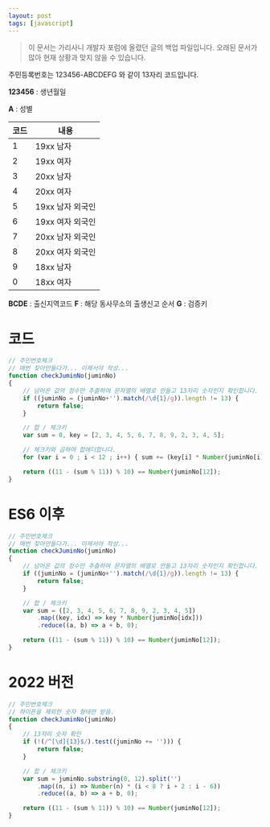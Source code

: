 ```yaml
---
layout: post
tags: [javascript]
---
```


> 이 문서는 가리사니 개발자 포럼에 올렸던 글의 백업 파일입니다.
오래된 문서가 많아 현재 상황과 맞지 않을 수 있습니다.


주민등록번호는 123456-ABCDEFG 와 같이 13자리 코드입니다.

**123456** : 생년월일

**A** : 성별

|코드|내용|
|-|-|
|1|19xx 남자|
|2|19xx 여자|
|3|20xx 남자|
|4|20xx 여자|
|5|19xx 남자 외국인|
|6|19xx 여자 외국인|
|7|20xx 남자 외국인|
|8|20xx 여자 외국인|
|9|18xx 남자|
|0|18xx 여자|

**BCDE** : 출신지역코드
**F** : 해당 동사무소의 출생신고 순서
**G** : 검증키


# 코드
``` javascript
// 주민번호체크
// 매번 찾아만들다가... 이제서야 작성...
function checkJuminNo(juminNo)
{
	// 넘어온 값의 정수만 추츨하여 문자열의 배열로 만들고 13자리 숫자인지 확인합니다.
	if ((juminNo = (juminNo+'').match(/\d{1}/g)).length != 13) {
		return false;
	}

	// 합 / 체크키
	var sum = 0, key = [2, 3, 4, 5, 6, 7, 8, 9, 2, 3, 4, 5];

	// 체크키와 곱하여 합에더합니다.
	for (var i = 0 ; i < 12 ; i++) { sum += (key[i] * Number(juminNo[i])); }

	return ((11 - (sum % 11)) % 10) == Number(juminNo[12]);
}
```

# ES6 이후
``` javascript
// 주민번호체크
// 매번 찾아만들다가... 이제서야 작성...
function checkJuminNo(juminNo)
{
	// 넘어온 값의 정수만 추츨하여 문자열의 배열로 만들고 13자리 숫자인지 확인합니다.
	if ((juminNo = (juminNo+'').match(/\d{1}/g)).length != 13) {
		return false;
	}

	// 합 / 체크키
	var sum = ([2, 3, 4, 5, 6, 7, 8, 9, 2, 3, 4, 5])
		.map((key, idx) => key * Number(juminNo[idx]))
		.reduce((a, b) => a + b, 0);

	return ((11 - (sum % 11)) % 10) == Number(juminNo[12]);
}
```

# 2022 버전
``` javascript
// 주민번호체크
// 하이픈을 제외한 숫자 형태만 받음.
function checkJuminNo(juminNo)
{
	// 13자리 숫자 확인
	if (!(/^[\d]{13}$/).test((juminNo += ''))) {
		return false;
	}

	// 합 / 체크키
	var sum = juminNo.substring(0, 12).split('')
		.map((n, i) => Number(n) * (i < 8 ? i + 2 : i - 6))
		.reduce((a, b) => a + b, 0);

	return ((11 - (sum % 11)) % 10) == Number(juminNo[12]);
}
```